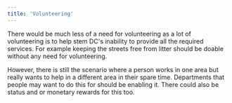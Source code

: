 ```yaml
---
title: 'Volunteering'
---
```


There would be much less of a need for volunteering as a lot of volunteering is to help stem DC's inability to provide all the required services. For example keeping the streets free from litter should be doable without any need for volunteering.

However, there is still the scenario where a person works in one area but really wants to help in a different area in their spare time. Departments that people may want to do this for should be enabling it. There could also be status and or monetary rewards for this too.
